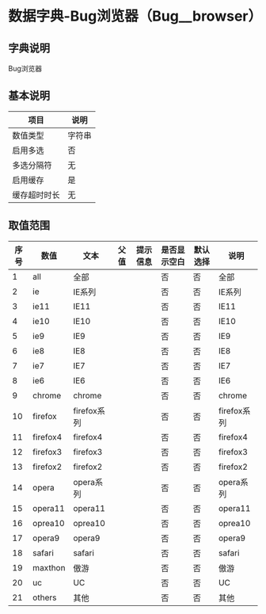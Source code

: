 # 数据字典-Bug浏览器（Bug__browser）
## 字典说明
Bug浏览器

## 基本说明
| 项目 | 说明 |
| -- | -- |
| 数值类型 | 字符串 |
| 启用多选 | 否 |
| 多选分隔符 | 无 |
| 启用缓存 | 是 |
| 缓存超时时长 | 无 |

## 取值范围
| 序号 | 数值 | 文本 | 父值 | 提示信息 | 是否显示空白 | 默认选择 | 说明 |
| -- | -- | -- | -- | -- | -- | -- | -- |
| 1 | all | 全部 |  |  | 否 | 否 | 全部 |
| 2 | ie | IE系列 |  |  | 否 | 否 | IE系列 |
| 3 | ie11 | IE11 |  |  | 否 | 否 | IE11 |
| 4 | ie10 | IE10 |  |  | 否 | 否 | IE10 |
| 5 | ie9 | IE9 |  |  | 否 | 否 | IE9 |
| 6 | ie8 | IE8 |  |  | 否 | 否 | IE8 |
| 7 | ie7 | IE7 |  |  | 否 | 否 | IE7 |
| 8 | ie6 | IE6 |  |  | 否 | 否 | IE6 |
| 9 | chrome | chrome |  |  | 否 | 否 | chrome |
| 10 | firefox | firefox系列 |  |  | 否 | 否 | firefox系列 |
| 11 | firefox4 | firefox4 |  |  | 否 | 否 | firefox4 |
| 12 | firefox3 | firefox3 |  |  | 否 | 否 | firefox3 |
| 13 | firefox2 | firefox2 |  |  | 否 | 否 | firefox2 |
| 14 | opera | opera系列 |  |  | 否 | 否 | opera系列 |
| 15 | opera11 | opera11 |  |  | 否 | 否 | opera11 |
| 16 | oprea10 | oprea10 |  |  | 否 | 否 | oprea10 |
| 17 | opera9 | opera9 |  |  | 否 | 否 | opera9 |
| 18 | safari | safari |  |  | 否 | 否 | safari |
| 19 | maxthon | 傲游 |  |  | 否 | 否 | 傲游 |
| 20 | uc | UC |  |  | 否 | 否 | UC |
| 21 | others | 其他 |  |  | 否 | 否 | 其他 |

